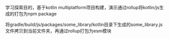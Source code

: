 学习探索目的，基于kotlin multiplatform项目构建，演示通过rollup将kotlin/js生成的打包为npm package

将gradle/build/js/packages/some_library/kotlin目录下生成的some_library.js文件拷贝到当前文件夹，再通过rollup打包为esm模块

